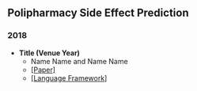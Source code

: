 ## Polipharmacy Side Effect Prediction

### 2018

- **Title (Venue Year)**
  - Name Name and Name Name
  - [[Paper]]()
  - [[Language Framework]]()
